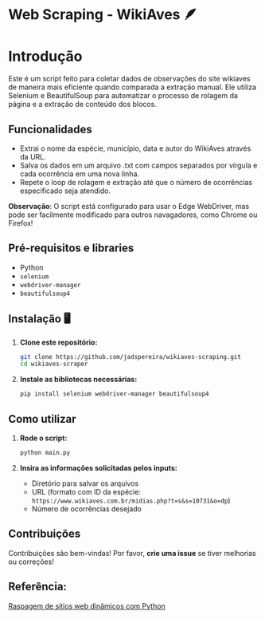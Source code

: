 #  Web Scraping - WikiAves 🪶

# Introdução

Este é um script feito para coletar dados de observações do site wikiaves de maneira mais eficiente quando comparada a extração manual. 
Ele utiliza Selenium e BeautifulSoup para automatizar o processo de rolagem da página e a extração de conteúdo dos blocos. 

## Funcionalidades

- Extrai o nome da espécie, município, data e autor do WikiAves através da URL.
- Salva os dados em um arquivo .txt com campos separados por vírgula e cada ocorrência em uma nova linha.
- Repete o loop de rolagem e extração até que o número de ocorrências especificado seja atendido. 

**Observação**: O script está configurado para usar o Edge WebDriver, mas pode ser facilmente modificado para outros navagadores, como Chrome ou Firefox!

## Pré-requisitos e libraries

- Python
- `selenium`
- `webdriver-manager` 
- `beautifulsoup4`

## Instalação 🖥️

1. **Clone este repositório:**
    ```sh
    git clone https://github.com/jadspereira/wikiaves-scraping.git
    cd wikiaves-scraper
    ```

2. **Instale as bibliotecas necessárias:**
    ```sh
    pip install selenium webdriver-manager beautifulsoup4
    ```

## Como utilizar

1. **Rode o script:**
    ```sh
    python main.py
    ```

2. **Insira as informações solicitadas pelos inputs:**
    - Diretório para salvar os arquivos
    - URL (formato com ID da espécie: `https://www.wikiaves.com.br/midias.php?t=s&s=10731&o=dp`)
    - Número de ocorrências desejado

## Contribuições
Contribuições são bem-vindas! Por favor, **crie uma issue** se tiver melhorias ou correções!


## Referência: 
[Raspagem de sítios web dinâmicos com Python](https://brightdata.com.br/blog/procedimentos/scrape-dynamic-websites-python)



